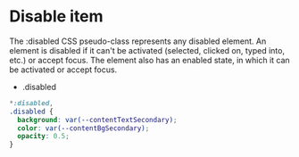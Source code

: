 # Disable item

The :disabled CSS pseudo-class represents any disabled element. An element is disabled if it can't be activated (selected, clicked on, typed into, etc.) or accept focus. The element also has an enabled state, in which it can be activated or accept focus.

- .disabled

```css
*:disabled,
.disabled {
  background: var(--contentTextSecondary);
  color: var(--contentBgSecondary);
  opacity: 0.5;
}
```
